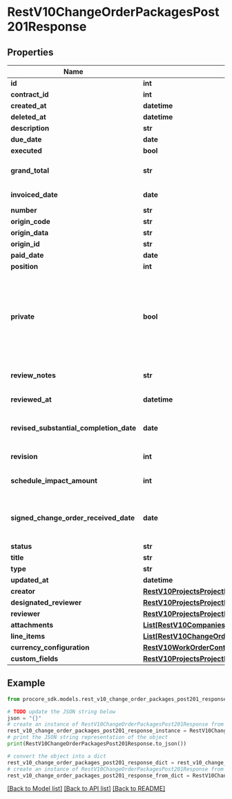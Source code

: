 # RestV10ChangeOrderPackagesPost201Response


## Properties

Name | Type | Description | Notes
------------ | ------------- | ------------- | -------------
**id** | **int** | ID | [optional] 
**contract_id** | **int** | Contract ID | [optional] 
**created_at** | **datetime** | Created at | [optional] 
**deleted_at** | **datetime** | Deleted at | [optional] 
**description** | **str** | Description | [optional] 
**due_date** | **date** | Due date | [optional] 
**executed** | **bool** | Executed | [optional] 
**grand_total** | **str** | Total including markup | [optional] 
**invoiced_date** | **date** | Invoiced date | [optional] 
**number** | **str** | Number | [optional] 
**origin_code** | **str** | Origin code | [optional] 
**origin_data** | **str** | Origin data | [optional] 
**origin_id** | **str** | Origin ID | [optional] 
**paid_date** | **date** | Paid date | [optional] 
**position** | **int** | Position | [optional] 
**private** | **bool** | If true, visible to admins only; otherwise visible to those with access to the parent contract. | [optional] 
**review_notes** | **str** | Notes to assist the reviewer | [optional] 
**reviewed_at** | **datetime** | Reviewed at | [optional] 
**revised_substantial_completion_date** | **date** | Revised substantial completion date | [optional] 
**revision** | **int** | Revision number | [optional] 
**schedule_impact_amount** | **int** | Schedule impact in days | [optional] 
**signed_change_order_received_date** | **date** | Signed change order received date | [optional] 
**status** | **str** | Status | [optional] 
**title** | **str** | Title | [optional] 
**type** | **str** | Type | [optional] 
**updated_at** | **datetime** |  | [optional] 
**creator** | [**RestV10ProjectsProjectIdWorkLogsGet200ResponseInnerCreatedBy**](RestV10ProjectsProjectIdWorkLogsGet200ResponseInnerCreatedBy.md) |  | [optional] 
**designated_reviewer** | [**RestV10ProjectsProjectIdWorkLogsGet200ResponseInnerCreatedBy**](RestV10ProjectsProjectIdWorkLogsGet200ResponseInnerCreatedBy.md) |  | [optional] 
**reviewer** | [**RestV10ProjectsProjectIdWorkLogsGet200ResponseInnerCreatedBy**](RestV10ProjectsProjectIdWorkLogsGet200ResponseInnerCreatedBy.md) |  | [optional] 
**attachments** | [**List[RestV10CompaniesCompanyIdWorkflowPermanentLogsGet200ResponseInnerAttachmentsInner]**](RestV10CompaniesCompanyIdWorkflowPermanentLogsGet200ResponseInnerAttachmentsInner.md) |  | [optional] 
**line_items** | [**List[RestV10ChangeOrderPackagesPost201ResponseLineItemsInner]**](RestV10ChangeOrderPackagesPost201ResponseLineItemsInner.md) |  | [optional] 
**currency_configuration** | [**RestV10WorkOrderContractsGet200ResponseInnerCurrencyConfiguration**](RestV10WorkOrderContractsGet200ResponseInnerCurrencyConfiguration.md) |  | [optional] 
**custom_fields** | [**RestV10ProjectsProjectIdVisitorLogsGet200ResponseInnerCustomFields**](RestV10ProjectsProjectIdVisitorLogsGet200ResponseInnerCustomFields.md) |  | [optional] 

## Example

```python
from procore_sdk.models.rest_v10_change_order_packages_post201_response import RestV10ChangeOrderPackagesPost201Response

# TODO update the JSON string below
json = "{}"
# create an instance of RestV10ChangeOrderPackagesPost201Response from a JSON string
rest_v10_change_order_packages_post201_response_instance = RestV10ChangeOrderPackagesPost201Response.from_json(json)
# print the JSON string representation of the object
print(RestV10ChangeOrderPackagesPost201Response.to_json())

# convert the object into a dict
rest_v10_change_order_packages_post201_response_dict = rest_v10_change_order_packages_post201_response_instance.to_dict()
# create an instance of RestV10ChangeOrderPackagesPost201Response from a dict
rest_v10_change_order_packages_post201_response_from_dict = RestV10ChangeOrderPackagesPost201Response.from_dict(rest_v10_change_order_packages_post201_response_dict)
```
[[Back to Model list]](../README.md#documentation-for-models) [[Back to API list]](../README.md#documentation-for-api-endpoints) [[Back to README]](../README.md)


